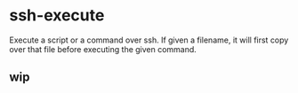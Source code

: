 # ssh-execute

Execute a script or a command over ssh. If given a filename, it will first copy
over that file before executing the given command.

## wip

